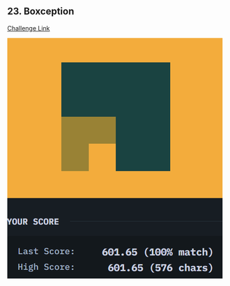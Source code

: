 ## 23. Boxception  
[Challenge Link](https://cssbattle.dev/play/23)  

![Question](../../images/23.png)